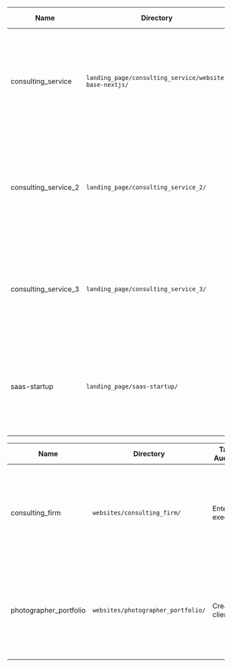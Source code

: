 | Name | Directory | Target Audience | Description |
|------|-----------|-----------------|-------------|
| consulting_service | `landing_page/consulting_service/website-base-nextjs/` | Mid-market business executives | Conversion-focused consulting landing page with animated blobs, dashboard preview, 3 pricing tiers, and CMS contact form |
| consulting_service_2 | `landing_page/consulting_service_2/` | Mid-market business executives | Expert consulting page with rotating gradient background, quarterly growth metrics, gradient-bordered cards |
| consulting_service_3 | `landing_page/consulting_service_3/` | Mid-market business executives | Conservative professional design with raised/inset tactile elements, neumorphic form inputs, corporate trust aesthetic |
| saas-startup | `landing_page/saas-startup/` | Small business owners | SaaS product landing page for "BizGrow" platform with free trial promotion, feature grid, pricing tables |

| Name | Directory | Target Audience | Pages | Description |
|------|-----------|-----------------|-------|-------------|
| consulting_firm | `websites/consulting_firm/` | Enterprise executives | 7 pages: Home, About, Services, Work, News, Contact, Blog | Corporate consultancy with 16 reusable components, case studies, team profiles, traditional navigation |
| photographer_portfolio | `websites/photographer_portfolio/` | Creative clients | 5 pages: Home, About, Portfolio, Services, Contact | Visual storytelling portfolio with gallery integration, service packages (Portrait, Event, Commercial, Wedding) |

